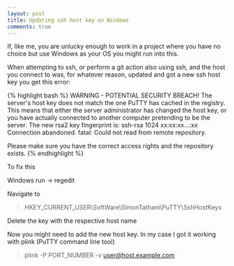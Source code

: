 ```yaml
---
layout: post
title: Updating ssh host key on Windows
comments: true
---
```


If, like me, you are unlucky enough to work in a project where you have no choice but use Windows as your OS you might run into this.

When attempting to ssh, or perform a git action also using ssh, and the host you connect to was, for whatever reason, updated and got a new ssh host key you get this error:

{% highlight bash %}
WARNING - POTENTIAL SECURITY BREACH!
The server's host key does not match the one PuTTY has
cached in the registry. This means that either the
server administrator has changed the host key, or you
have actually connected to another computer pretending
to be the server.
The new rsa2 key fingerprint is:
ssh-rsa 1024 xx:xx:xx...:xx
Connection abandoned.
fatal: Could not read from remote repository.

Please make sure you have the correct access rights
and the repository exists. 
{% endhighlight %}


To fix this

Windows run -> regedit

Navigate to

> HKEY_CURRENT_USER\SoftWare\SimonTatham\PuTTY\SshHostKeys

Delete the key with the respective host name

Now you might need to add the new host key. In my case I got it working with plink (PuTTY command line tool)

> plink -P PORT_NUMBER -v user@host.example.com

